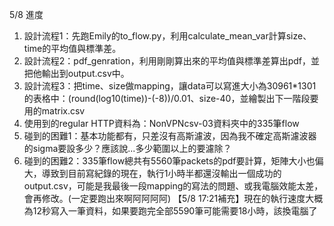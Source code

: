 5/8 進度
  1. 設計流程1：先跑Emily的to_flow.py，利用calculate_mean_var計算size、time的平均值與標準差。
  2. 設計流程2：pdf_genration，利用剛剛算出來的平均值與標準差算出pdf，並把他輸出到output.csv中。
  3. 設計流程3：把time、size做mapping，讓data可以寫進大小為30961*1301的表格中：(round(log10(time))-(-8))/0.01、size-40，並繪製出下一階段要用的matrix.csv
  4. 使用到的regular HTTP資料為：NonVPNcsv-03資料夾中的335筆flow
  5. 碰到的困難1：基本功能都有，只差沒有高斯濾波，因為我不確定高斯濾波器的sigma要設多少？應該說...多少範圍以上的要濾除？
  6. 碰到的困難2：335筆flow總共有5560筆packets的pdf要計算，矩陣大小也偏大，導致到目前寫紀錄的現在，執行1小時半都還沒輸出一個成功的output.csv，可能是我最後一段mapping的寫法的問題、或我電腦效能太差，會再修改。(一定要跑出來啊阿阿阿阿)
【5/8 17:21補充】現在的執行速度大概為12秒寫入一筆資料，如果要跑完全部5590筆可能需要18小時，該換電腦了
